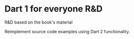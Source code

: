 # Dart 1 for everyone R&D
R&D based on the book's material

Reimplement source code examples using Dart 2 functionality.
